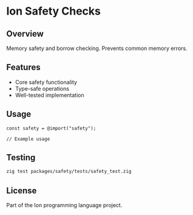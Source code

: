 # Ion Safety Checks

## Overview

Memory safety and borrow checking. Prevents common memory errors.

## Features

- Core safety functionality
- Type-safe operations
- Well-tested implementation

## Usage

```zig
const safety = @import("safety");

// Example usage
```

## Testing

```bash
zig test packages/safety/tests/safety_test.zig
```

## License

Part of the Ion programming language project.
